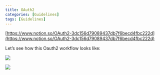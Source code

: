 ```yaml
---
title: OAuth2
categories: [Guidelines]
tags: [Guidelines]
---
```


[https://www.notion.so/OAuth2-3dc156d79089437db7f6becd4fbc222d](https://www.notion.so/OAuth2-3dc156d79089437db7f6becd4fbc222d)


Let’s see how this Oauth2 workflow looks like:


![](https://prod-files-secure.s3.us-west-2.amazonaws.com/9960fb2a-b75e-4bea-a8f9-b00925db1215/3bce41e0-99e8-4ebd-9701-e2bc9cbb79a2/Untitled.png?X-Amz-Algorithm=AWS4-HMAC-SHA256&X-Amz-Content-Sha256=UNSIGNED-PAYLOAD&X-Amz-Credential=ASIAZI2LB466672RLLPD%2F20250218%2Fus-west-2%2Fs3%2Faws4_request&X-Amz-Date=20250218T202146Z&X-Amz-Expires=3600&X-Amz-Security-Token=IQoJb3JpZ2luX2VjEGwaCXVzLXdlc3QtMiJHMEUCIQCgjGf9Xiqe8PGQMKxj9wSx3hKHnhvc61RZ4kRvELdlGAIgKV1QUmYklzs%2BjatZdPllMWU%2BSru2bt78wdRp1jc7We4qiAQIlP%2F%2F%2F%2F%2F%2F%2F%2F%2F%2FARAAGgw2Mzc0MjMxODM4MDUiDMrFkv3%2Fgf8%2FXGJuQyrcAwK%2FLCUPddw4n0I6L3W5Ea9hu3eMGUAN6voiBkV2ejdUOrwK6CV5CnL9lRhU1RZY%2FBekZ7AyyOoWms5SuvGNasF632Xo01EG6%2FjVEoQzwbey59TEU60EOal7jFL7AaUh0IbUoJysr%2FdeYqXc8ojTI5NqmL6IwDvUeMZBYehMmQ6HJdzsttJu7VyGOurZjnFsVnHo97X6eIwLF6StO1jzEy2GI9eqIGaoqxaS4ck21zR34pMZN1Uu6cdmDXcwR5nZdqJG3A6xh9%2BjQOg1HEV3ziO6Yoi%2BSOm90nr2mOXYREJccJZKcjSPHJZ1At1S1tXxAR6j3S7iD%2Bmg6SgITQ06nsbc2RHPXmGIpRnUWWvj9oI2Lz2m00vkk3Iyzzd7vCMe4lWS5QMInPHR7lQw%2FeD9n2teEnrw4Ko99JdBMAi4%2BEqFkAf4VuDwOuKMizWF%2Butuuk6w7wZLtL3rX%2FVhFNwqsjzs7VELfhgB7ZH43alZ2KsWSWzecPVAP5Jsf0f3Yepk3DCKPGZpDgSCDXi9ZUjX%2Bm6aIt%2FnjncPwjIE7MZ7cJhXSkuCsRxpVFtStppGlspMESxSBWQ8P0x%2FthkjRGbIiCuDgzUMwr5aTCkhAi8Gsf5f%2BgbaMFXLo4MpcWQKMOu5070GOqUB6BhqTNXKy%2FbDsm8roWBbw4KwSqySPEEEOMqkRAtfslNzjZc0%2FgKiyff15%2FLupuGq9qJHZxEKQzF58Kt1kpoOPx%2FG2comDCR9yKKSqoGukidw3CF87nCLmA7sFyvhs%2FSwAHHzLcpQQdOdt6Urj3mtvTiSZBn%2FJn2RjZ6rU5sJzwfeRjDbdfyB2x%2BYi017mRH73AFXZaPBr4y6f8StSrAe8FLENm9R&X-Amz-Signature=596febff3d8a0b9138f3cfdd4861e3052fb82991db0b5b3ce7c468c504c1009c&X-Amz-SignedHeaders=host&x-id=GetObject)


![](https://prod-files-secure.s3.us-west-2.amazonaws.com/9960fb2a-b75e-4bea-a8f9-b00925db1215/27d32b66-de43-41de-80f7-7edb81d1190f/Untitled.png?X-Amz-Algorithm=AWS4-HMAC-SHA256&X-Amz-Content-Sha256=UNSIGNED-PAYLOAD&X-Amz-Credential=ASIAZI2LB466672RLLPD%2F20250218%2Fus-west-2%2Fs3%2Faws4_request&X-Amz-Date=20250218T202146Z&X-Amz-Expires=3600&X-Amz-Security-Token=IQoJb3JpZ2luX2VjEGwaCXVzLXdlc3QtMiJHMEUCIQCgjGf9Xiqe8PGQMKxj9wSx3hKHnhvc61RZ4kRvELdlGAIgKV1QUmYklzs%2BjatZdPllMWU%2BSru2bt78wdRp1jc7We4qiAQIlP%2F%2F%2F%2F%2F%2F%2F%2F%2F%2FARAAGgw2Mzc0MjMxODM4MDUiDMrFkv3%2Fgf8%2FXGJuQyrcAwK%2FLCUPddw4n0I6L3W5Ea9hu3eMGUAN6voiBkV2ejdUOrwK6CV5CnL9lRhU1RZY%2FBekZ7AyyOoWms5SuvGNasF632Xo01EG6%2FjVEoQzwbey59TEU60EOal7jFL7AaUh0IbUoJysr%2FdeYqXc8ojTI5NqmL6IwDvUeMZBYehMmQ6HJdzsttJu7VyGOurZjnFsVnHo97X6eIwLF6StO1jzEy2GI9eqIGaoqxaS4ck21zR34pMZN1Uu6cdmDXcwR5nZdqJG3A6xh9%2BjQOg1HEV3ziO6Yoi%2BSOm90nr2mOXYREJccJZKcjSPHJZ1At1S1tXxAR6j3S7iD%2Bmg6SgITQ06nsbc2RHPXmGIpRnUWWvj9oI2Lz2m00vkk3Iyzzd7vCMe4lWS5QMInPHR7lQw%2FeD9n2teEnrw4Ko99JdBMAi4%2BEqFkAf4VuDwOuKMizWF%2Butuuk6w7wZLtL3rX%2FVhFNwqsjzs7VELfhgB7ZH43alZ2KsWSWzecPVAP5Jsf0f3Yepk3DCKPGZpDgSCDXi9ZUjX%2Bm6aIt%2FnjncPwjIE7MZ7cJhXSkuCsRxpVFtStppGlspMESxSBWQ8P0x%2FthkjRGbIiCuDgzUMwr5aTCkhAi8Gsf5f%2BgbaMFXLo4MpcWQKMOu5070GOqUB6BhqTNXKy%2FbDsm8roWBbw4KwSqySPEEEOMqkRAtfslNzjZc0%2FgKiyff15%2FLupuGq9qJHZxEKQzF58Kt1kpoOPx%2FG2comDCR9yKKSqoGukidw3CF87nCLmA7sFyvhs%2FSwAHHzLcpQQdOdt6Urj3mtvTiSZBn%2FJn2RjZ6rU5sJzwfeRjDbdfyB2x%2BYi017mRH73AFXZaPBr4y6f8StSrAe8FLENm9R&X-Amz-Signature=60ddfd2561287030761b9eb35998c914e99e83659f7f024a0757caec471ac86a&X-Amz-SignedHeaders=host&x-id=GetObject)

